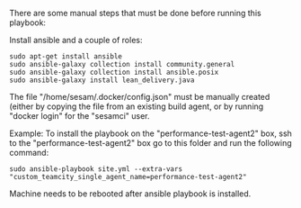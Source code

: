 There are some manual steps that must be done before running this playbook:

Install ansible and a couple of roles:

    sudo apt-get install ansible
    sudo ansible-galaxy collection install community.general
    sudo ansible-galaxy collection install ansible.posix
    sudo ansible-galaxy install lean_delivery.java

The file "/home/sesam/.docker/config.json" must be manually created (either by copying the file from an
existing build agent, or by running "docker login" for the "sesamci" user.


Example: To install the playbook on the "performance-test-agent2" box, ssh to the "performance-test-agent2" box 
         go to this folder and run the following command:

    sudo ansible-playbook site.yml --extra-vars "custom_teamcity_single_agent_name=performance-test-agent2"

Machine needs to be rebooted after ansible playbook is installed.
